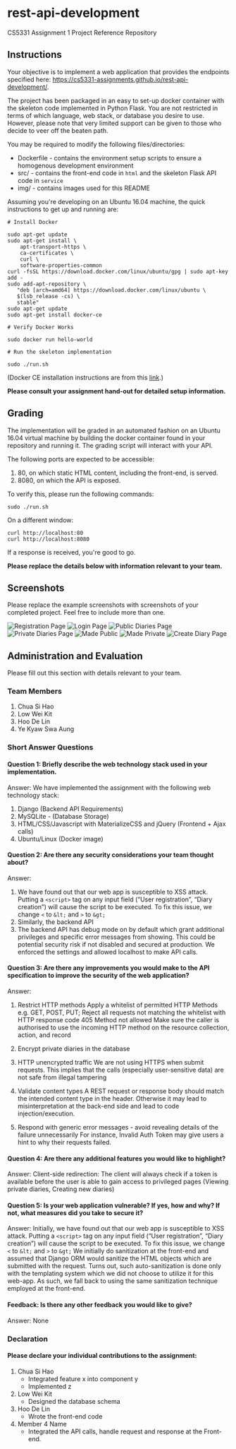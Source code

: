 # rest-api-development

CS5331 Assignment 1 Project Reference Repository

## Instructions

Your objective is to implement a web application that provides the endpoints
specified here: https://cs5331-assignments.github.io/rest-api-development/.

The project has been packaged in an easy to set-up docker container with the
skeleton code implemented in Python Flask. You are not restricted in terms of
which language, web stack, or database you desire to use. However, please note
that very limited support can be given to those who decide to veer off the
beaten path.

You may be required to modify the following files/directories:

- Dockerfile - contains the environment setup scripts to ensure a homogenous
  development environment
- src/ - contains the front-end code in `html` and the skeleton Flask API code
  in `service`
- img/ - contains images used for this README

Assuming you're developing on an Ubuntu 16.04 machine, the quick instructions
to get up and running are:

```
# Install Docker

sudo apt-get update
sudo apt-get install \
    apt-transport-https \
    ca-certificates \
    curl \
    software-properties-common
curl -fsSL https://download.docker.com/linux/ubuntu/gpg | sudo apt-key add -
sudo add-apt-repository \
   "deb [arch=amd64] https://download.docker.com/linux/ubuntu \
   $(lsb_release -cs) \
   stable"
sudo apt-get update
sudo apt-get install docker-ce

# Verify Docker Works

sudo docker run hello-world

# Run the skeleton implementation

sudo ./run.sh
```

(Docker CE installation instructions are from this
[link](https://docs.docker.com/install/linux/docker-ce/ubuntu/#install-using-the-repository).)

**Please consult your assignment hand-out for detailed setup information.**

## Grading

The implementation will be graded in an automated fashion on an Ubuntu 16.04
virtual machine by building the docker container found in your repository and
running it. The grading script will interact with your API.

The following ports are expected to be accessible:

1. 80, on which static HTML content, including the front-end, is served.
2. 8080, on which the API is exposed.

To verify this, please run the following commands:

```
sudo ./run.sh
```

On a different window:

```
curl http://localhost:80
curl http://localhost:8080
```

If a response is received, you're good to go.

**Please replace the details below with information relevant to your team.**

## Screenshots

Please replace the example screenshots with screenshots of your completed
project. Feel free to include more than one.

![Registration Page](./img/registration.png)
![Login Page](./img/login.png)
![Public Diaries Page](./img/public.png)
![Private Diaries Page](./img/private.png)
![Made Public](./img/madePublic.png)
![Made Private](./img/madePrivate.png)
![Create Diary Page](./img/create.png)

## Administration and Evaluation

Please fill out this section with details relevant to your team.

### Team Members

1. Chua Si Hao
2. Low Wei Kit
3. Hoo De Lin
4. Ye Kyaw Swa Aung

### Short Answer Questions

#### Question 1: Briefly describe the web technology stack used in your implementation.

Answer:
We have implemented the assignment with the following web technology stack:
1. Django (Backend API Requirements)
2. MySQLite - (Database Storage)
3. HTML/CSS/Javascript with MaterializeCSS and jQuery (Frontend + Ajax calls)
4. Ubuntu/Linux (Docker image)

#### Question 2: Are there any security considerations your team thought about?

Answer:
1. We have found out that our web app is susceptible to XSS attack. Putting a `<script>` tag on any input field (“User registration”, “Diary creation”) will cause the script to be executed. To fix this issue, we change `<` to `&lt;` and `>` to `&gt;`
2. Similarly, the backend API
3. The backend API has debug mode on by default which grant additional privileges and specific error messages from showing. This could be potential security risk if not disabled and secured at production. We enforced the settings and allowed localhost to make API calls.

#### Question 3: Are there any improvements you would make to the API specification to improve the security of the web application?

Answer:
1. Restrict HTTP methods
Apply a whitelist of permitted HTTP Methods e.g. GET, POST, PUT;
Reject all requests not matching the whitelist with HTTP response code 405 Method not allowed
Make sure the caller is authorised to use the incoming HTTP method on the resource collection, action, and record

2. Encrypt private diaries in the database

3. HTTP unencrypted traffic
We are not using HTTPS when submit requests. This implies that the calls (especially user-sensitive data) are not safe from illegal tampering

4. Validate content types
A REST request or response body should match the intended content type in the header. Otherwise it may lead to misinterpretation at the back-end side and lead to code injection/execution.

5. Respond with generic error messages - avoid revealing details of the failure unnecessarily
For instance, Invalid Auth Token may give users a hint to why their requests failed.


#### Question 4: Are there any additional features you would like to highlight?

Answer:
Client-side redirection: The client will always check if a token is available before the user is able to gain access to privileged pages (Viewing private diaries, Creating new diaries)

#### Question 5: Is your web application vulnerable? If yes, how and why? If not, what measures did you take to secure it?

Answer:
Initially, we have found out that our web app is susceptible to XSS attack. Putting a `<script>` tag on any input field (“User registration”, “Diary creation”) will cause the script to be executed. To fix this issue, we change `<` to `&lt;` and `>` to `&gt;`
We initially do sanitization at the front-end and assumed that Django ORM would sanitize the HTML objects which are submitted with the request. Turns out, such auto-sanitization is done only with the templating system which we did not choose to utilize it for this web-app. As such, we fall back to using the same sanitization technique employed at the front-end.

#### Feedback: Is there any other feedback you would like to give?

Answer: None

### Declaration

#### Please declare your individual contributions to the assignment:

1. Chua Si Hao
    - Integrated feature x into component y
    - Implemented z
2. Low Wei Kit
    - Designed the database schema
3. Hoo De Lin
    - Wrote the front-end code
4. Member 4 Name
    - Integrated the API calls, handle request and response at the Front-end.

